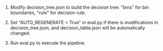 1) Modify decision_tree.json to build the decision tree: "bins" for bin boundaries, "rule" for decision rule.

2) Set "AUTO_REGENERATE = True" in eval.py if there is modifications in decision_tree.json, and decision_table.json will be automatically changed.

3) Run eval.py to execute the pipeline.